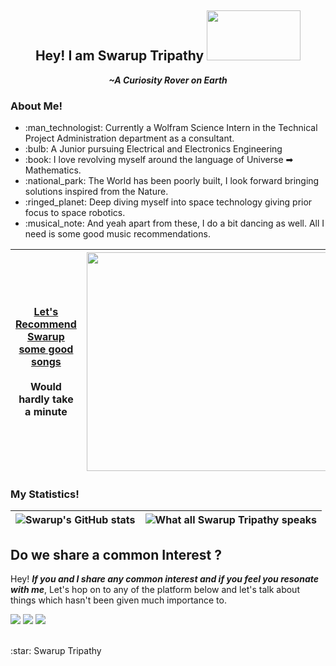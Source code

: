 <div align = center>
 <h2>Hey! I am Swarup Tripathy <img src = "https://github.com/Swarzinium-369/Swarzinium-369/blob/main/Img/spongebob.gif" width=150 height=80></h2>
 <p><i><b>~A Curiosity Rover on Earth</b></i></p>
</div>

<div>
 <h3>About Me!</h3>
 <ul>
  <li> :man_technologist: Currently a Wolfram Science Intern in the Technical Project Administration department as a consultant.</li>
  <li> :bulb:  A Junior pursuing Electrical and Electronics Engineering</li>
  <li> :book: I love revolving myself around the language of Universe ➡ Mathematics.</b></li>
  <li> :national_park: The World has been poorly built, I look forward bringing solutions inspired from the Nature.</li>
  <li> :ringed_planet: Deep diving myself into space technology giving prior focus to space robotics.</li>
  <li> :musical_note: And yeah apart from these, I do a bit dancing as well. All I need is some good music recommendations.</li>
 </ul>
</div>

 | <a href="https://www.wolframcloud.com/obj/swarupt/song-recommendation">Let's Recommend Swarup some good songs</a><br><br>Would hardly take a minute | <a href="https://www.wolframcloud.com/obj/swarupt/song-recommendation"><img align="center" src="https://github.com/Swarzinium-369/Swarzinium-369/blob/main/Img/music.gif" width=600 height=350/></a>  |
 | ------------- | ------------- |

<div>
 <h3>My Statistics!</h3>
 
| ![Swarup's GitHub stats](https://github-readme-stats.vercel.app/api?username=swarzinium-369&count_private=true&hide_border=true&include_all_commits=true) | <img align="center" src="https://github-readme-stats.vercel.app/api/top-langs/?username=swarzinium-369&hide=javascript,Jupyter Notebook,CSS&layout=compact&hide_border=True" alt="What all Swarup Tripathy speaks"/>|
| ------------- | ------------- |

</div>
<h2>Do we share a common Interest ?</h2>
<p>Hey! <b><i>If you and I share any common interest and if you feel you resonate with me</i></b>, Let's hop on to any of the platform below and let's talk about things which hasn't been given much importance to.</p>
<p><a href="https://discord.com/channels/718336604887973939"><img src="https://img.shields.io/badge/Discord-7289DA?style=for-the-badge&logo=discord&logoColor=white"></a>
 <a href= "https://www.linkedin.com/in/swarup-tripathy-quantangled/"><img src="https://img.shields.io/badge/LinkedIn-0077B5?style=for-the-badge&logo=linkedin&logoColor=white"></a>
 <a href= "https://twitter.com/Curovearth"><img src="https://img.shields.io/badge/Twitter-1DA1F2?style=for-the-badge&logo=twitter&logoColor=white"></a>
</p>
<br>
:star: Swarup Tripathy
